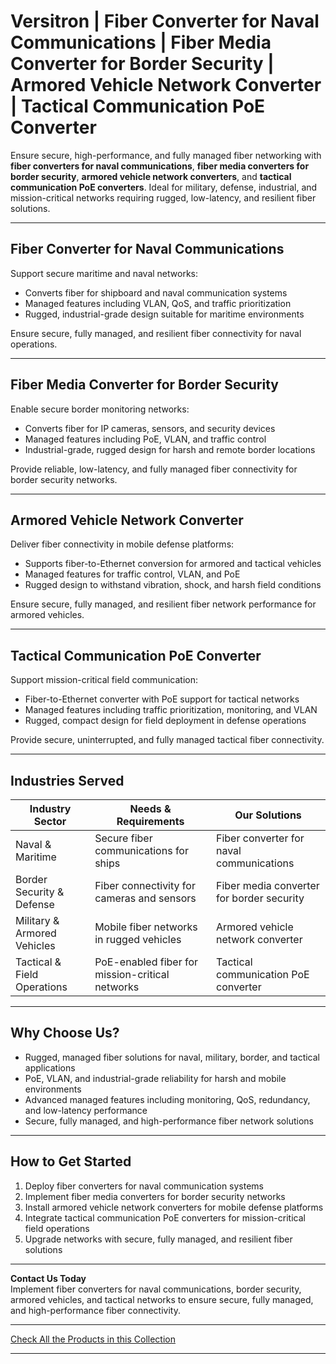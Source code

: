 # Versitron | Fiber Converter for Naval Communications | Fiber Media Converter for Border Security | Armored Vehicle Network Converter | Tactical Communication PoE Converter

Ensure secure, high-performance, and fully managed fiber networking with **fiber converters for naval communications**, **fiber media converters for border security**, **armored vehicle network converters**, and **tactical communication PoE converters**. Ideal for military, defense, industrial, and mission-critical networks requiring rugged, low-latency, and resilient fiber solutions.

---

## Fiber Converter for Naval Communications

Support secure maritime and naval networks:

- Converts fiber for shipboard and naval communication systems  
- Managed features including VLAN, QoS, and traffic prioritization  
- Rugged, industrial-grade design suitable for maritime environments  

Ensure secure, fully managed, and resilient fiber connectivity for naval operations.

---

## Fiber Media Converter for Border Security

Enable secure border monitoring networks:

- Converts fiber for IP cameras, sensors, and security devices  
- Managed features including PoE, VLAN, and traffic control  
- Industrial-grade, rugged design for harsh and remote border locations  

Provide reliable, low-latency, and fully managed fiber connectivity for border security networks.

---

## Armored Vehicle Network Converter

Deliver fiber connectivity in mobile defense platforms:

- Supports fiber-to-Ethernet conversion for armored and tactical vehicles  
- Managed features for traffic control, VLAN, and PoE  
- Rugged design to withstand vibration, shock, and harsh field conditions  

Ensure secure, fully managed, and resilient fiber network performance for armored vehicles.

---

## Tactical Communication PoE Converter

Support mission-critical field communication:

- Fiber-to-Ethernet converter with PoE support for tactical networks  
- Managed features including traffic prioritization, monitoring, and VLAN  
- Rugged, compact design for field deployment in defense operations  

Provide secure, uninterrupted, and fully managed tactical fiber connectivity.

---

## Industries Served

| Industry Sector                  | Needs & Requirements                             | Our Solutions                                        |
|----------------------------------|-------------------------------------------------|-----------------------------------------------------|
| Naval & Maritime                 | Secure fiber communications for ships           | Fiber converter for naval communications           |
| Border Security & Defense        | Fiber connectivity for cameras and sensors      | Fiber media converter for border security           |
| Military & Armored Vehicles      | Mobile fiber networks in rugged vehicles        | Armored vehicle network converter                    |
| Tactical & Field Operations      | PoE-enabled fiber for mission-critical networks | Tactical communication PoE converter                 |

---

## Why Choose Us?

- Rugged, managed fiber solutions for naval, military, border, and tactical applications  
- PoE, VLAN, and industrial-grade reliability for harsh and mobile environments  
- Advanced managed features including monitoring, QoS, redundancy, and low-latency performance  
- Secure, fully managed, and high-performance fiber network solutions  

---

## How to Get Started

1. Deploy fiber converters for naval communication systems  
2. Implement fiber media converters for border security networks  
3. Install armored vehicle network converters for mobile defense platforms  
4. Integrate tactical communication PoE converters for mission-critical field operations  
5. Upgrade networks with secure, fully managed, and resilient fiber solutions  

---

**Contact Us Today**  
Implement fiber converters for naval communications, border security, armored vehicles, and tactical networks to ensure secure, fully managed, and high-performance fiber connectivity.

---

[Check All the Products in this Collection](https://www.versitron.com/collections/fiber-optic-media-converters)

---
